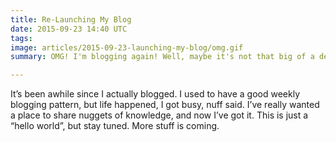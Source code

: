 ```yaml
---
title: Re-Launching My Blog
date: 2015-09-23 14:40 UTC
tags: 
image: articles/2015-09-23-launching-my-blog/omg.gif
summary: OMG! I'm blogging again! Well, maybe it's not that big of a deal, but I'm excited.

---
```


It’s been awhile since I actually blogged. I used to have a good weekly blogging pattern, but life happened, I got busy, nuff said. I’ve really wanted a place to share nuggets of knowledge, and now I’ve got it. This is just a “hello world”, but stay tuned. More stuff is coming.